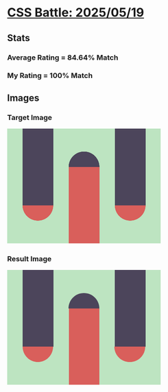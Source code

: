 # [CSS Battle: 2025/05/19](https://cssbattle.dev/play/LJB84A1PFsKAXJbOoO4q)

## Stats

### Average Rating = 84.64% Match

### My Rating = 100% Match

## Images

### Target Image

![](./images/target.png)

### Result Image

![](./images/result.png)
